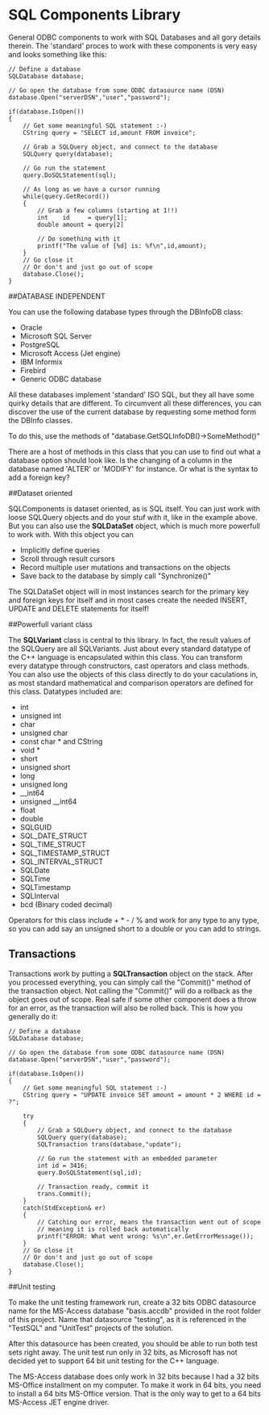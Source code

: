 SQL Components Library
======================

General ODBC components to work with SQL Databases and all gory details therein.
The 'standard' proces to work with these components is very easy and looks something like this:

	// Define a database
	SQLDatabase database;

	// Go open the database from some ODBC datasource name (DSN)
	database.Open("serverDSN","user","password");

	if(database.IsOpen())
	{
		// Get some meaningful SQL statement :-)
		CString query = "SELECT id,amount FROM invoice";

		// Grab a SQLQuery object, and connect to the database
		SQLQuery query(database);

		// Go run the statement
		query.DoSQLStatement(sql);

		// As long as we have a cursor running
		while(query.GetRecord())
		{
			// Grab a few columns (starting at 1!!)
			int    id     = query[1];
			double amount = query[2]

			// Do something with it
			printf("The value of [%d] is: %f\n",id,amount); 
		}
		// Go close it
		// Or don't and just go out of scope
		database.Close();
	}


##DATABASE INDEPENDENT

You can use the following database types through the DBInfoDB class:

- Oracle
- Microsoft SQL Server
- PostgreSQL
- Microsoft Access (Jet engine)
- IBM Informix
- Firebird
- Generic ODBC database

All these databases implement 'standard' ISO SQL, but they all have some
quirky details that are different.
To circumvent all these differences, you can discover the use of the current
database by requesting some method form the DBInfo classes.

To do this, use the methods of "database.GetSQLInfoDB()->SomeMethod()"

There are a host of methods in this class that you can use to find out what
a database option should look like. Is the changing of a column in the database
named 'ALTER' or 'MODIFY' for instance. Or what is the syntax to add a foreign key?


##Dataset oriented

SQLComponents is dataset oriented, as is SQL itself. You can just work with loose SQLQuery 
objects and do your stuf with it, like in the example above. But you can also use the 
**SQLDataSet** object, which is much more powerfull to work with. With this object you can

- Implicitly define queries
- Scroll through result cursors 
- Record multiple user mutations and transactions on the objects
- Save back to the database by simply call "Synchronize()"

The SQLDataSet object will in most instances search for the primary key and foreign keys
for itself and in most cases create the needed INSERT, UPDATE and DELETE statements for itself!

##Powerfull variant class

The **SQLVariant** class is central to this library. In fact, the result values of the 
SQLQuery are all SQLVariants. Just about every standard datatype of the C++ language is 
encapsulated within this class. You can transform every datatype through constructors, cast operators 
and class methods. You can also use the objects of this class directly to do your caculations in,
as most standard mathematical and comparison operators are defined for this class.
Datatypes included are:

- int
- unsigned int
- char
- unsigned char
- const char * and CString
- void *
- short
- unsigned short
- long
- unsigned long
- __int64
- unsigned __int64
- float
- double
- SQLGUID
- SQL\_DATE_STRUCT
- SQL\_TIME_STRUCT
- SQL\_TIMESTAMP_STRUCT
- SQL\_INTERVAL_STRUCT
- SQLDate
- SQLTime
- SQLTimestamp
- SQLInterval
- bcd (Binary coded decimal)

Operators for this class include + * - / % and work for any type to any type,
so you can add say an unsigned short to a double or you can add to strings.

## Transactions

Transactions work by putting a **SQLTransaction** object on the stack. After you processed
everything, you can simply call the "Commit()" method of the transaction object.
Not calling the "Commit()" will do a rollback as the object goes out of scope.
Real safe if some other component does a throw for an error, as the transaction will
also be rolled back. This is how you generally do it:

	// Define a database
	SQLDatabase database;

	// Go open the database from some ODBC datasource name (DSN)
	database.Open("serverDSN","user","password");

	if(database.IsOpen())
	{
		// Get some meaningful SQL statement :-)
		CString query = "UPDATE invoice SET amount = amount * 2 WHERE id = ?";

		try
		{
			// Grab a SQLQuery object, and connect to the database
			SQLQuery query(database);
			SQLTransaction trans(database,"update");

			// Go run the statement with an embedded parameter
			int id = 3416;
			query.DoSQLStatement(sql,id);

			// Transaction ready, commit it
			trans.Commit();
		}
		catch(StdException& er)
		{
			// Catching our error, means the transaction went out of scope
			// meaning it is rolled back automatically
			printf("ERROR: What went wrong: %s\n",er.GetErrorMessage());
		}
		// Go close it
		// Or don't and just go out of scope
		database.Close();
	}

##Unit testing

To make the unit testing framework run, create a 32 bits ODBC datasource name for the 
MS-Access database "basis.accdb" provided in the root folder of this project.
Name that datasource "testing", as it is referenced in the "TestSQL" and "UnitTest"
projects of the solution.

After this datasource has been created, you should be able to run both test sets right away.
The unit test run only in 32 bits, as Microsoft has not decided yet to support 64 bit unit
testing for the C++ language.

The MS-Access database does only work in 32 bits because I had a 32 bits MS-Office installment
on my computer. To make it work in 64 bits, you need to install a 64 bits MS-Office version.
That is the only way to get to a 64 bits MS-Access JET engine driver.
